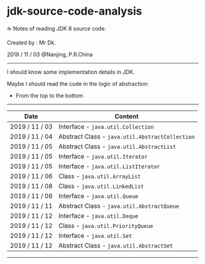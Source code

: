 # jdk-source-code-analysis
☕ Notes of reading JDK 8 source code.

Created by : Mr Dk.

2019 / 11 / 03 @Nanjing, P.R.China

---

I should know some implementation details in JDK.

Maybe I should read the code in the logic of abstraction:

* From the top to the bottom

---

| Date           | Content                                                      |
| -------------- | ------------------------------------------------------------ |
| 2019 / 11 / 03 | Interface - `java.util.Collection`                           |
| 2019 / 11 / 04 | Abstract Class - `java.util.AbstractCollection`              |
| 2019 / 11 / 05 | Abstract Class - `java.util.AbstractList`                    |
| 2019 / 11 / 05 | Interface - `java.util.Iterator`                             |
| 2019 / 11 / 05 | Interface - `java.util.ListIterator`                         |
| 2019 / 11 / 06 | Class - `java.util.ArrayList`                                |
| 2019 / 11 / 08 | Class - `java.util.LinkedList`                               |
| 2019 / 11 / 08 | Interface - `java.util.Queue`                                |
| 2019 / 11 / 11 | Abstract Class - `java.util.AbstractQueue`                   |
| 2019 / 11 / 12 | Interface - `java.util.Deque`                                |
| 2019 / 11 / 12 | Class - `java.util.PriorityQueue`                            |
| 2019 / 11 / 12 | Interface - `java.util.Set`                                  |
| 2019 / 11 / 12 | Abstract Class - `java.util.AbstractSet`                     |

---

